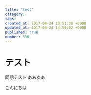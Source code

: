 ```yaml
---
title: "test"
category: 
tags: 
created_at: 2017-04-24 13:51:38 +0900
updated_at: 2017-04-24 14:59:02 +0900
published: true
number: 336
---
```


# テスト

同期テスト
ああああ

こんにちは
